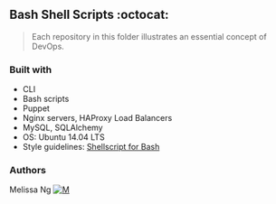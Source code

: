 ## Bash Shell Scripts :octocat:
> Each repository in this folder illustrates an essential concept of DevOps.

### Built with
* CLI
* Bash scripts
* Puppet
* Nginx servers, HAProxy Load Balancers
* MySQL, SQLAlchemy
* OS: Ubuntu 14.04 LTS
* Style guidelines: [Shellscript for Bash](https://github.com/koalaman/shellcheck)

### Authors
Melissa Ng [![M](https://upload.wikimedia.org/wikipedia/fr/thumb/c/c8/Twitter_Bird.svg/30px-Twitter_Bird.svg.png)](https://twitter.com/MelissaNg__)

